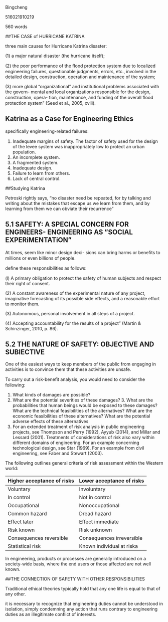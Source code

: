 Bingcheng

516021910219

560 words

##THE CASE of HURRICANE KATRINA

three main causes for Hurricane Katrina disaster:

 (1) a major natural disaster (the hurricane itself); 

(2) the poor performance of the ﬂood protection system due to localized engineering failures, questionable judgments, errors, etc., involved in the detailed design, construction, operation and maintenance of the system;

(3) more global “organizational” and institutional problems associated with the govern- mental and local organizations responsible for the design, construction, opera- tion, maintenance, and funding of the overall ﬂood protection system” (Seed et al., 2005, xviii). 

## Katrina as a Case for Engineering Ethics

speciﬁcally engineering-related failures:

1. Inadequate margins of safety. The factor of safety used for the design of the levee system was inappropriately low to protect an urban population.
2. An incomplete system.
3. A fragmented system.
4. Inadequate design.
5. Failure to learn from others. 
6. Lack of central control.

##Studying Katrina

Petroski rightly says, “no disaster need be repeated, for by talking and writing about the mistakes that escape us we learn from them, and by learning from them we can obviate their recurrence”

## 5.1 SAFETY: A SPECIAL CONCERN FOR ENGINEERS- ENGINEERING AS ”SOCIAL EXPERiMENTATiON”

At times, seem like minor design deci- sions can bring harms or beneﬁts to millions or even billions of people.

deﬁne these responsibilities as follows: 

(l) A primary obligation to protect the safety of human subjects and respect their right of consent.

 (2) A constant awareness of the experimental nature of any project, imaginative forecasting of its possible side effects, and a reasonable effort to monitor them. 

(3) Autonomous, personal involvement in all steps of a project. 

(4) Accepting accountability for the results of a project” (Martin & Schinzinger, 2010, p. 86).

## 5.2 THE NATURE OF SAFETY: OBJECTIVE AND SUBIECTIVE

One of the easiest ways to keep members of the public from engaging in activities is to convince them that these activities are unsafe. 

To carry out a risk-beneﬁt analysis, you would need to consider the following:

1. What kinds of damages are possible?
2. What are the potential severities of these damages? 3. What are the probabilities that human beings would be exposed to these damages?
   What are the technical feasibilities of the alternatives? What are the economic feasibilities of these alternatives? What are the potential adverse effects of these alternatives
3. For an extended treatment of risk analysis in public engineering projects, see Thompson and Perry (1992), Ayyub (2014), and Millar and Lessard (2001). Treatments of considerations of risk also vary within different domains of engineering. For an example concerning technological design, see Star (1969). For an example from civil engineering, see Faber and Stewart (2003).

The following outlines general criteria of risk assessment within the Western world:



| Higher acceptance of risks | Lower acceptance of risks |
| -------------------------- | ------------------------- |
| Voluntary                  | Involuntary               |
| In control                 | Not in control            |
| Occupational               | Nonoccupational           |
| Common hazard              | Dread hazard              |
| Effect later               | Effect immediate          |
| Risk known                 | Risk unknown              |
| Consequences reversible    | Consequences irreversible |
| Statistical risk           | Known individual at riska |

In engineering, products or processes are generally introduced on a society-wide basis, where the end users or those affected are not well known.

##THE CONNECTION OF SAFETY WITH OTHER RESPONSIBILITIES

Traditional ethical theories typically hold that any one life is equal to that of any other. 

it is necessary to recognize that engineering duties cannot be understood in isolation, simply condemning any action that runs contrary to engineering duties as an illegitimate conflict of interests. 









